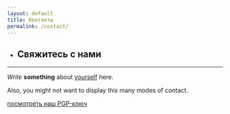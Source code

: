 ```yaml
---
layout: default
title: Контакты
permalink: /contact/
---
```


<div id="NhhZEh4E" data-formid="e41575620527i9a" class="_Forms_generate">
<ul>      
  <li>
             <h2>Свяжитесь с нами</h2>
  </li>
 </ul> 
</div>

<hr>

_Write_ **something** about [yourself](https://www.google.com/search?q=who+am+i) here.

Also, you might not want to display this many modes of contact.

[посмотреть наш PGP-ключ](/pgp)
